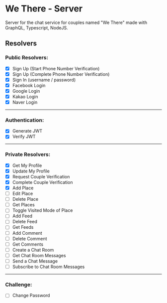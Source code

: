 # We There - Server

Server for the chat service for couples named "We There" made with GraphQL, Typescript, NodeJS.

## Resolvers

### Public Resolvers:

- [x] Sign Up (Start Phone Number Verification)
- [x] Sign Up (Complete Phone Number Verification)
- [x] Sign In (username / password)
- [x] Facebook Login
- [x] Google Login
- [x] Kakao Login
- [x] Naver Login

---

### Authentication:

- [x] Generate JWT
- [x] Verify JWT

---

### Private Resolvers:

- [x] Get My Profile
- [x] Update My Profile
- [x] Request Couple Verification
- [x] Complete Couple Verification
- [x] Add Place
- [ ] Edit Place
- [ ] Delete Place
- [ ] Get Places
- [ ] Toggle Visited Mode of Place
- [ ] Add Feed
- [ ] Delete Feed
- [ ] Get Feeds
- [ ] Add Comment
- [ ] Delete Comment
- [ ] Get Comments
- [ ] Create a Chat Room
- [ ] Get Chat Room Messages
- [ ] Send a Chat Message
- [ ] Subscribe to Chat Room Messages

---

### Challenge:

- [ ] Change Password
